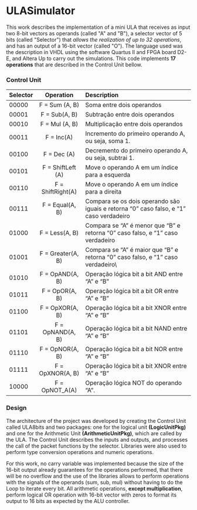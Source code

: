 # ULASimulator
 This work describes the implementation of a mini ULA that receives as input two 8-bit vectors as operands (called "A" and "B"), a selector vector of 5 bits (called "Selector") that *allows the realization of up to 32 operations*, and has an output of a 16-bit vector (called "O"). The language used was the description in VHDL using the software Quartus II and FPGA board D2-E, and Altera Up to carry out the simulations. This code implements **17 operations** that are described in the Control Unit bellow.
 
 ### Control Unit
 
| Selector | Operation | Description |
|----------| :--------------------------------:| :------------------------------------------------------------------------------|
|00000|F = Sum (A,  B)|Soma entre dois operandos|
|00001|F = Sub(A,  B)|Subtração entre dois operandos|
|00010|F = Mul (A,  B)|Multiplicação entre dois operandos|
|00011|F = Inc(A)|Incremento do primeiro operando A, ou seja, soma 1.|
|00100|F = Dec (A)|Decremento do primeiro operando A, ou seja, subtrai 1.|
|00101|F = ShiftLeft (A)|Move o operando A em um índice para a esquerda|
|00110|F = ShiftRight(A)|Move o operando A em um índice para a direita|
|00111|F =  Equal(A, B)|Compara se os dois operando são iguais e retorna “0” caso falso, e “1” caso verdadeiro|
|01000|F =  Less(A, B)|Compara se “A” é menor que “B” e retorna “0” caso falso, e “1” caso verdadeiro|
|01001|F =  Greater(A, B)|Compara se “A” é maior que “B” e retorna “0” caso falso, e “1” caso verdadeiro\
|01010|F =  OpAND(A, B)|Operação lógica bit a bit AND entre “A” e “B”|
|01011|F =  OpOR(A, B)|Operação lógica bit a bit OR entre “A” e “B”|
|01100|F =  OpXOR(A, B)|Operação lógica bit a bit XNOR entre “A” e “B”|
|01101|F =  OpNAND(A, B)|Operação lógica bit a bit NAND entre “A” e “B”|
|01110|F =  OpNOR(A, B)|Operação lógica bit a bit NOR entre “A” e “B”|
|01111|F =  OpXNOR(A, B)|Operação lógica bit a bit XNOR entre “A” e “B”|
|10000|F =  OpNOT_A(A)|Operação lógica NOT do operando “A”.|

### Design

The architecture of the project was developed by creating the Control Unit called ULA8bits and two packages: one for the logical unit **(LogicUnitPkg)** and one for the Arithmetic Unit **(ArithmeticUnitPkg)**, which are called by the ULA. The Control Unit describes the inputs and outputs, and processes the call of the packet functions by the selector. Libraries were also used to perform type conversion operations and numeric operations.

For this work, no carry variable was implemented because the size of the 16-bit output already guarantees for the operations performed, that there will be no overflow and the use of the libraries allows to perform operations with the signals of the operands (sum, sub, mul) without having to do the Loop to iterate every bit. All arithmetic operations, **except multiplication**, perform logical OR operation with 16-bit vector with zeros to format its output to 16 bits as expected by the ALU controller.


